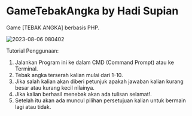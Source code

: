 # GameTebakAngka by Hadi Supian
Game [TEBAK ANGKA] berbasis PHP.

![2023-08-06 080402](https://github.com/hadisupian/GameTebakAngka/assets/114789274/9147f579-d9e2-498e-b6d8-9ca7b0b747d0)

Tutorial Penggunaan:
1. Jalankan Program ini ke dalam CMD (Command Prompt) atau ke Terminal.
2. Tebak angka terserah kalian mulai dari 1-10.
3. Jika salah kalian akan diberi petunjuk apakah jawaban kalian kurang besar atau kurang kecil nilainya.
4. Jika kalian berhasil menebak akan ada tulisan selamat!.
5. Setelah itu akan ada muncul pilihan persetujuan kalian untuk bermain lagi atau tidak.
